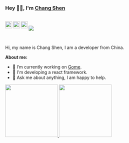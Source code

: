 ### Hey 👋🏼, I'm [Chang Shen](https://github.com/ShenChang618) 

<br/>

<a href="#ShenChang618">
  <img align="left" alt="wechat" width="22px" src="https://cdn.jsdelivr.net/npm/simple-icons@3.1.0/icons/wechat.svg" />
</a>
<a href="https://www.zhihu.com/people/chenfengmingwu">
  <img align="left" alt="zhihu" width="22px" src="https://cdn.jsdelivr.net/npm/simple-icons@3.1.0/icons/zhihu.svg" />
</a>
<a href="https://github.com/ShenChang618">
  <img align="left" alt="github" width="22px" src="https://cdn.jsdelivr.net/npm/simple-icons@3.1.0/icons/github.svg" />
</a>

![](https://visitor-badge.glitch.me/badge?page_id=ShenChang618.visitor-badge)

<br />

Hi, my name is Chang Shen, I am a developer from China.
  
**About me:**
- 👨 I’m currently working on [Gome](https://www.gome.com.cn/).
- 🤖 I'm developing a react framework.
- 💬 Ask me about anything, I am happy to help.


<p>
  <a href="https://github.com/ShenChang618">
    <img height="168em" src="https://github-readme-stats.vercel.app/api?username=ShenChang618&show_icons=true&theme=dark" />
    <img height="168em" src="https://github-readme-stats-eight-theta.vercel.app/api/top-langs/?username=ShenChang618&layout=compact&theme=dark&hide=php,vue" />
  </a>
</p>

